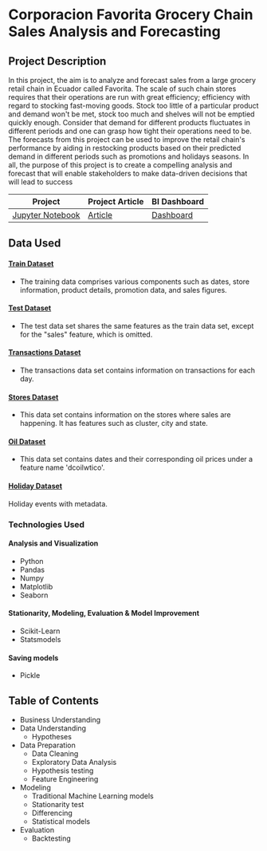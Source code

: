 # Corporacion Favorita Grocery Chain Sales Analysis and Forecasting 

## Project Description

In this project, the aim is to analyze and forecast sales from a large grocery retail chain in Ecuador called Favorita. The scale of such chain stores requires that their operations are run with great efficiency; efficiency with regard to stocking fast-moving goods. Stock too little of a particular product and demand won't be met, stock too much and shelves will not be emptied quickly enough. Consider that demand for different products fluctuates in different periods and one can grasp how tight their operations need to be. The forecasts from this project can be used to improve the retail chain's performance by aiding in restocking products based on their predicted demand in different periods such as promotions and holidays seasons.  In all, the purpose of this project is to create a compelling analysis and forecast that will enable stakeholders to make data-driven decisions that will lead to success 


| Project  | Project Article | BI Dashboard|
|-----------------|-----------------|-----------------|
|[Jupyter Notebook](https://github.com/odee0405/Grocery-store-forecast/blob/main/Notebooks/Time%20Series%20Project101.ipynb)|[Article](https://www.linkedin.com/pulse/time-series-regression-forecasting-sales-analysis-kwame-asenso-okyere) | [Dashboard](https://app.powerbi.com/groups/me/reports/6fd097ad-85c3-4c34-9c22-09761491d6a7?ctid=4487b52f-f118-4830-b49d-3c298cb71075&pbi_source=linkSharehttps://app.powerbi.com/groups/me/reports/6fd097ad-85c3-4c34-9c22-09761491d6a7?ctid=4487b52f-f118-4830-b49d-3c298cb71075&pbi_source=linkShare) |

## Data Used
#### [Train Dataset](https://github.com/odee0405/Grocery-store-forecast/blob/main/Notebooks/database_Codes_LP3.ipynb)
- The training data comprises various components such as dates, store information, product details, promotion data, and sales figures.
#### [Test Dataset](https://github.com/odee0405/Grocery-store-forecast/blob/main/Datasets/test.xlsx)
- The test data set shares the same features as the train data set, except for the "sales" feature, which is omitted.
#### [Transactions Dataset](https://github.com/odee0405/Grocery-store-forecast/blob/main/Datasets/transactions.csv)
- The transactions data set contains information on transactions for each day.
#### [Stores Dataset](https://github.com/odee0405/Grocery-store-forecast/blob/main/Datasets/stores.csv)
- This data set contains information on the stores where sales are happening. It has features such as cluster, city and state.
#### [Oil Dataset](https://github.com/odee0405/Grocery-store-forecast/blob/main/Datasets/oil.csv)
- This data set contains dates and their corresponding oil prices under a feature name 'dcoilwtico'.
#### [Holiday Dataset](https://github.com/odee0405/Grocery-store-forecast/blob/main/Datasets/holiday.csv)
Holiday events with metadata.

### Technologies Used 

#### Analysis and Visualization
- Python
- Pandas
- Numpy
- Matplotlib
- Seaborn

#### Stationarity, Modeling, Evaluation & Model Improvement 
- Scikit-Learn
- Statsmodels 

#### Saving models 
- Pickle

## Table of Contents 
- Business Understanding
- Data Understanding
  - Hypotheses
- Data Preparation
  - Data Cleaning
  - Exploratory Data Analysis
  - Hypothesis testing
  - Feature Engineering 
- Modeling
  - Traditional Machine Learning models 
  - Stationarity test
  - Differencing
  - Statistical models
- Evaluation
  - Backtesting

